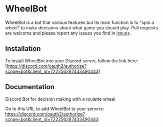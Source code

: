 # WheelBot
WheelBot is a bot that various features but its main function is to "spin a wheel" to make decisions about what game you should play. Pull requests are welcome and please report any issues you find in [issues](https://github.com/gnickVT/WheelBot/issues).

## Installation
To install WheelBot into your Discord server, follow the link here: [https://discord.com/oauth2/authorize?scope=bot&client_id=722256287433490443]

## Documentation
Discord Bot for decision making with a roulette wheel

Go to this URL to add WheelBot to your servers:
https://discord.com/oauth2/authorize?scope=bot&client_id=722256287433490443
